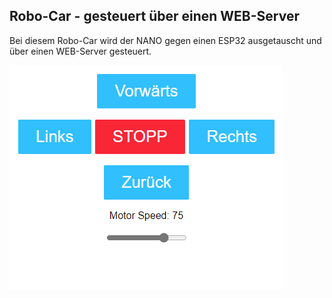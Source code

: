 ## Robo-Car - gesteuert über einen WEB-Server
Bei diesem Robo-Car wird der NANO gegen einen ESP32 ausgetauscht und über einen WEB-Server gesteuert.

![image](https://github.com/frankyhub/Arduino-BOT_Mover1/blob/master/WEB-Robocar-ESP32/WEB-Robocar1.png)
